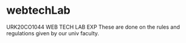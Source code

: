 # webtechLab
URK20CO1044 WEB TECH LAB EXP
These are done on the rules and regulations given by our univ faculty.
